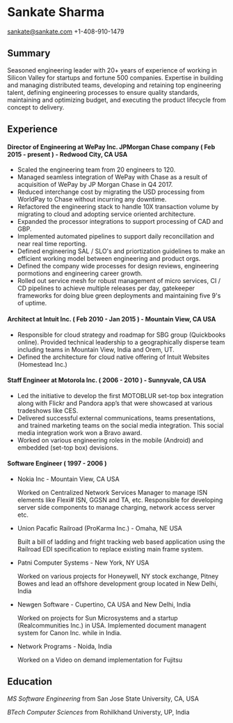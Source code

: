 # Sankate Sharma

sankate@sankate.com   +1-408-910-1479

## Summary

Seasoned engineering leader with 20+ years of experience of working in Silicon Valley for startups and fortune 500 companies. Expertise in building and managing distributed teams, developing and retaining top engineering talent, defining engineering processes to ensure quality standards, maintaining and optimizing budget, and executing the product lifecycle from concept to delivery.

## Experience

#### Director of Engineering at WePay Inc. JPMorgan Chase company ( Feb 2015 - present ) - Redwood City, CA USA

- Scaled the engineering team from 20 engineers to 120.
- Managed seamless integration of WePay with Chase as a result of acquisition of WePay by JP Morgan Chase in Q4 2017.
- Reduced interchange cost by migrating the USD processing from WorldPay to Chase without incurring any downtime. 
- Refactored the engineering stack to handle 10X transaction volume by migrating to cloud and adopting service oriented architecture. 
- Expanded the processor integrations to support processing of CAD and GBP.
- Implemented automated pipelines to support daily reconcillation and near real time reporting.
- Defined engineering SAL / SLO's and priortization guidelines to make an efficient working model between engineering and product orgs.
- Defined the company wide processes for design reviews, engineering pormotions and engineering career growth. 
- Rolled out service mesh for robust management of micro services, CI / CD pipelines to achieve multiple releases per day, gatekeeper frameworks for doing blue green deployments and maintaining five 9's of uptime. 

#### Architect at Intuit Inc.  ( Feb 2010 - Jan 2015 ) - Mountain View, CA USA

- Responsible for cloud strategy and roadmap for SBG group (Quickbooks online). Provided technical leadership to a geographically disperse team including teams in Mountain View, India and Orem, UT.
- Defined the architecture for cloud native offering of Intuit Websites (Homestead Inc.)

#### Staff Engineer at Motorola Inc. ( 2006 - 2010 ) - Sunnyvale, CA USA

- Led the initiative to develop the first MOTOBLUR set-top box integration along with Flickr and Pandora app’s that were showcased at various tradeshows like CES. 
- Delivered successful external communications, teams presentations, and trained marketing teams on the social media integration. This social media integration work won a Bravo award.
- Worked on various engineering roles in the mobile (Android) and embedded (set-top box) devisions. 

#### Software Engineer ( 1997 - 2006 )

- Nokia Inc - Mountain View, CA USA

  Worked on Centralized Network Services Manager to manage ISN elements like Flexi# ISN, GGSN and TA, etc. Responsible for developing server side components to manage charging, network access server etc.

- Union Pacafic Railroad (ProKarma Inc.) - Omaha, NE USA
  
  Built a bill of ladding and fright tracking web based application using the Railroad EDI specification to replace existing main frame system.
  
- Patni Computer Systems - New York, NY USA
  
  Worked on various projects for Honeywell, NY stock exchange, Pitney Bowes and lead an offshore development group located in New Delhi, India
  
- Newgen Software - Cupertino, CA USA and New Delhi, India
  
  Worked on projects for Sun Microsystems and a startup (Realcommunities Inc.) in USA. Implemented document managent system for Canon Inc. while in India.
  
- Network Programs - Noida, India
  
  Worked on a Video on demand implementation for Fujitsu 

## Education

*MS Software Engineering* from San Jose State University, CA, USA

*BTech Computer Sciences* from Rohilkhand Universty, UP, India


